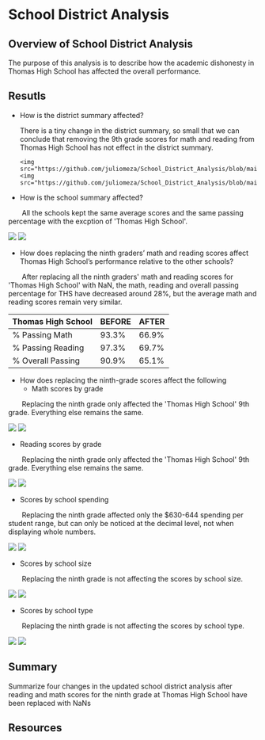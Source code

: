 # School District Analysis

## Overview of School District Analysis
The purpose of this analysis is to describe how the academic dishonesty in Thomas High School has affected the overall performance. 


## Resutls
* How is the district summary affected?

<ul>
    There is a tiny change in the district summary, so small that we can conclude that removing the 9th grade scores for math and reading from Thomas High School has not effect in the district summary.
    
    <img src="https://github.com/juliomeza/School_District_Analysis/blob/main/Resources/District%20Before.png">
    <img src="https://github.com/juliomeza/School_District_Analysis/blob/main/Resources/District%20After.png">
    
</ul>



* How is the school summary affected?

&nbsp;&nbsp;&nbsp;&nbsp;&nbsp;&nbsp;&nbsp;All the schools kept the same average scores and the same passing percentage with the excption of 'Thomas High School'.

<img src="https://github.com/juliomeza/School_District_Analysis/blob/main/Resources/School%20Before.png">
<img src="https://github.com/juliomeza/School_District_Analysis/blob/main/Resources/School%20After.png">

* How does replacing the ninth graders’ math and reading scores affect Thomas High School’s performance relative to the other schools?

&nbsp;&nbsp;&nbsp;&nbsp;&nbsp;&nbsp;&nbsp;After replacing all the ninth graders' math and reading scores for 'Thomas High School' with NaN, the math, reading and overall passing percentage for THS have decreased around 28%, but the average math and reading scores remain very similar.

| Thomas High School | BEFORE | AFTER |
| ------------- | ------------- | ------------- |
| % Passing Math | 93.3% | 66.9% |
| % Passing Reading | 97.3% | 69.7% |
| % Overall Passing | 90.9% | 65.1% |

* How does replacing the ninth-grade scores affect the following
  * Math scores by grade
  
&nbsp;&nbsp;&nbsp;&nbsp;&nbsp;&nbsp;&nbsp;Replacing the ninth grade only affected the 'Thomas High School' 9th grade. Everything else remains the same.

<img src="https://github.com/juliomeza/School_District_Analysis/blob/main/Resources/Math%20Grade%20Before.png">
<img src="https://github.com/juliomeza/School_District_Analysis/blob/main/Resources/Math%20Grade%20After.png">
  
  * Reading scores by grade
  
&nbsp;&nbsp;&nbsp;&nbsp;&nbsp;&nbsp;&nbsp;Replacing the ninth grade only affected the 'Thomas High School' 9th grade. Everything else remains the same.

<img src="https://github.com/juliomeza/School_District_Analysis/blob/main/Resources/Reading%20Grade%20Before.png">
<img src="https://github.com/juliomeza/School_District_Analysis/blob/main/Resources/Reading%20Grade%20After.png">
  
  * Scores by school spending

&nbsp;&nbsp;&nbsp;&nbsp;&nbsp;&nbsp;&nbsp;Replacing the ninth grade affected only the $630-644 spending per student range, but can only be noticed at the decimal level, not when displaying whole numbers.

<img src="https://github.com/juliomeza/School_District_Analysis/blob/main/Resources/Spending%20Before.png">
<img src="https://github.com/juliomeza/School_District_Analysis/blob/main/Resources/Spending%20After.png">

  * Scores by school size

&nbsp;&nbsp;&nbsp;&nbsp;&nbsp;&nbsp;&nbsp;Replacing the ninth grade is not affecting the scores by school size.

<img src="https://github.com/juliomeza/School_District_Analysis/blob/main/Resources/Size%20Before.png">
<img src="https://github.com/juliomeza/School_District_Analysis/blob/main/Resources/Size%20After.png">

  * Scores by school type

&nbsp;&nbsp;&nbsp;&nbsp;&nbsp;&nbsp;&nbsp;Replacing the ninth grade is not affecting the scores by school type.

<img src="https://github.com/juliomeza/School_District_Analysis/blob/main/Resources/Type%20Before.png">
<img src="https://github.com/juliomeza/School_District_Analysis/blob/main/Resources/Type%20After.png">


## Summary
Summarize four changes in the updated school district analysis after reading and math scores for the ninth grade at Thomas High School have been replaced with NaNs

## Resources